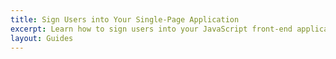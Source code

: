 ```yaml
---
title: Sign Users into Your Single-Page Application
excerpt: Learn how to sign users into your JavaScript front-end applications and require authentication using Okta's APIs and libraries.
layout: Guides
---
```

